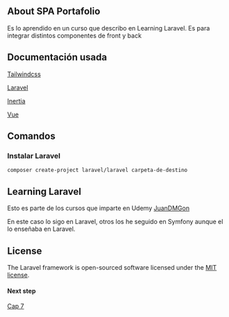 

## About SPA Portafolio

Es lo aprendido en un curso que describo en Learning Laravel.
Es para integrar distintos componentes de front y back

## Documentación usada

[Tailwindcss](https://tailwindcss.com/docs/installation)

[Laravel](https://laravel.com/docs/8.x/installation)

[Inertia](https://inertiajs.com/)

[Vue](https://vuejs.org/guide/introduction.html)

## Comandos

### Instalar Laravel
```
composer create-project laravel/laravel carpeta-de-destino
```




## Learning Laravel

Esto es parte de los cursos que imparte en Udemy [JuanDMGon](https://www.udemy.com/user/juandavidmezagonzlez/)

En este caso lo sigo en Laravel, otros los he seguido en Symfony aunque el lo enseñaba en Laravel.









## License

The Laravel framework is open-sourced software licensed under the [MIT license](https://opensource.org/licenses/MIT).


#### Next step

[Cap 7](https://www.udemy.com/course/usa-laravel-y-crea-un-spa-con-vue-intertia-y-tailwind-css/learn/lecture/31415638#overview)